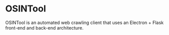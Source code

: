 # OSINTool
OSINTool is an automated web crawling client that uses an Electron + Flask front-end and back-end architecture.
